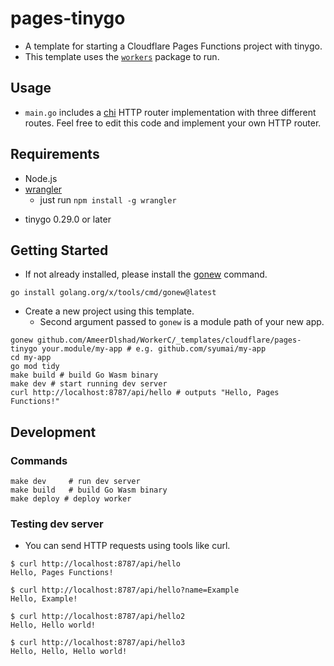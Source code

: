 # pages-tinygo

- A template for starting a Cloudflare Pages Functions project with tinygo.
- This template uses the [`workers`](https://github.com/AmeerDlshad/WorkerC) package to run.

## Usage

- `main.go` includes a [chi](https://github.com/go-chi/chi) HTTP router implementation with three different routes. Feel free to edit this code and implement your own HTTP router.

## Requirements

- Node.js
- [wrangler](https://developers.cloudflare.com/workers/wrangler/)
  - just run `npm install -g wrangler`

* tinygo 0.29.0 or later

## Getting Started

- If not already installed, please install the [gonew](https://pkg.go.dev/golang.org/x/tools/cmd/gonew) command.

```console
go install golang.org/x/tools/cmd/gonew@latest
```

- Create a new project using this template.
  - Second argument passed to `gonew` is a module path of your new app.

```console
gonew github.com/AmeerDlshad/WorkerC/_templates/cloudflare/pages-tinygo your.module/my-app # e.g. github.com/syumai/my-app
cd my-app
go mod tidy
make build # build Go Wasm binary
make dev # start running dev server
curl http://localhost:8787/api/hello # outputs "Hello, Pages Functions!"
```

## Development

### Commands

```
make dev     # run dev server
make build   # build Go Wasm binary
make deploy # deploy worker
```

### Testing dev server

- You can send HTTP requests using tools like curl.

```
$ curl http://localhost:8787/api/hello
Hello, Pages Functions!
```

```
$ curl http://localhost:8787/api/hello?name=Example
Hello, Example!
```

```
$ curl http://localhost:8787/api/hello2
Hello, Hello world!
```

```
$ curl http://localhost:8787/api/hello3
Hello, Hello, Hello world!
```
